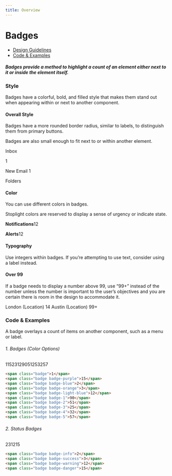```yaml
---
title: Overview
---
```


# Badges

- [Design Guidelines](/documentation/badges#top)
- [Code & Examples](/documentation/badges#examples)

##### Badges provide a method to highlight a count of an element either next to it or inside the element itself.

### Style

Badges have a colorful, bold, and filled style that makes them stand out when appearing within or next to another component.

#### Overall Style

Badges have a more rounded border radius, similar to labels, to distinguish them from primary buttons.

Badges are also small enough to fit next to or within another element.

Inbox

1

New Email 1

Folders

#### Color

You can use different colors in badges.

Stoplight colors are reserved to display a sense of urgency or indicate state.

**Notifications**12

**Alerts**12

#### Typography

Use integers within badges. If you’re attempting to use text, consider using a label instead.

#### Over 99

If a badge needs to display a number above 99, use “99+” instead of the number unless the number is important to the user’s objectives and you are certain there is room in the design to accommodate it.

London (Location) 14 Austin (Location) 99+

### Code & Examples

A badge overlays a count of items on another component, such as a menu or label.

###### 1\. Badges (Color Options)

11523129051253257

```html
<span class="badge">1</span>
<span class="badge badge-purple">15</span>
<span class="badge badge-blue">2</span>
<span class="badge badge-orange">3</span>
<span class="badge badge-light-blue">12</span>
<span class="badge badge-1">90</span>
<span class="badge badge-2">51</span>
<span class="badge badge-3">25</span>
<span class="badge badge-4">32</span>
<span class="badge badge-5">57</span>
```

###### 2\. Status Badges

231215

```html
<span class="badge badge-info">2</span>
<span class="badge badge-success">3</span>
<span class="badge badge-warning">12</span>
<span class="badge badge-danger">15</span>
```
